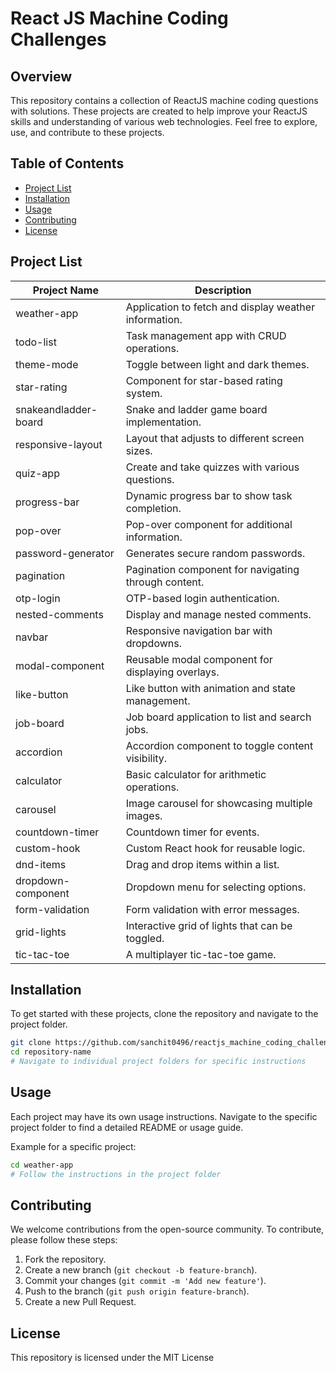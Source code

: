 
# React JS Machine Coding Challenges

## Overview
This repository contains a collection of ReactJS machine coding questions with solutions. These projects are created to help improve your ReactJS skills and understanding of various web technologies. Feel free to explore, use, and contribute to these projects.

## Table of Contents
- [Project List](#project-list)
- [Installation](#installation)
- [Usage](#usage)
- [Contributing](#contributing)
- [License](#license)

## Project List

| Project Name                  | Description                                  |
|-------------------------------|----------------------------------------------|
| weather-app                   | Application to fetch and display weather information.              |
| todo-list                     | Task management app with CRUD operations.                          |
| theme-mode                    | Toggle between light and dark themes.                     |
| star-rating                   | Component for star-based rating system.                 |
| snakeandladder-board          | Snake and ladder game board implementation.                      |
| responsive-layout             | Layout that adjusts to different screen sizes.                  |
| quiz-app                      | Create and take quizzes with various questions.              |
| progress-bar                  | Dynamic progress bar to show task completion.                   |
| pop-over                      | Pop-over component for additional information.                   |
| password-generator            | Generates secure random passwords.                   |
| pagination                    | Pagination component for navigating through content.               |
| otp-login                     | OTP-based login authentication.                 |
| nested-comments               | Display and manage nested comments.                  |
| navbar                        | Responsive navigation bar with dropdowns.                   |
| modal-component               | Reusable modal component for displaying overlays.                      |
| like-button                   | Like button with animation and state management.             |
| job-board                     | Job board application to list and search jobs.                       |
| accordion                     | Accordion component to toggle content visibility.                      |
| calculator                    | Basic calculator for arithmetic operations.                      |
| carousel                      | Image carousel for showcasing multiple images.                         |
| countdown-timer               | Countdown timer for events.               |
| custom-hook                   | Custom React hook for reusable logic.                       |
| dnd-items                     | Drag and drop items within a list.                   |
| dropdown-component            | Dropdown menu for selecting options.                            |
| form-validation               | Form validation with error messages.                           |
| grid-lights                   | Interactive grid of lights that can be toggled.                               |
| tic-tac-toe                | A multiplayer tic-tac-toe game.                               |

## Installation
To get started with these projects, clone the repository and navigate to the project folder.

```sh
git clone https://github.com/sanchit0496/reactjs_machine_coding_challenges.git
cd repository-name
# Navigate to individual project folders for specific instructions
```

## Usage
Each project may have its own usage instructions. Navigate to the specific project folder to find a detailed README or usage guide.

Example for a specific project:
```sh
cd weather-app
# Follow the instructions in the project folder
```

## Contributing
We welcome contributions from the open-source community. To contribute, please follow these steps:

1. Fork the repository.
2. Create a new branch (`git checkout -b feature-branch`).
3. Commit your changes (`git commit -m 'Add new feature'`).
4. Push to the branch (`git push origin feature-branch`).
5. Create a new Pull Request.

## License
This repository is licensed under the MIT License
